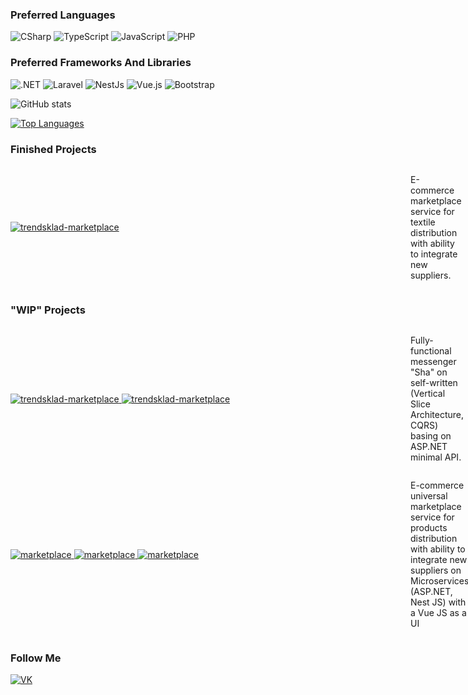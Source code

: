 ### Preferred Languages

![CSharp](https://img.shields.io/badge/CSharp-ED8B00?style=for-the-badge&logo=CSharp&logoColor=white)
![TypeScript](https://img.shields.io/badge/TypeScript-5C7DD5?style=for-the-badge&logo=typescript&logoColor=black)
![JavaScript](https://img.shields.io/badge/JavaScript-F7DF1E?style=for-the-badge&logo=javascript&logoColor=black)
![PHP](https://img.shields.io/badge/PHP-777BB4?style=for-the-badge&logo=php&logoColor=white)

### Preferred Frameworks And Libraries

![.NET](https://img.shields.io/badge/.NET-6DB33F?style=for-the-badge&logo=.NET&logoColor=white)
![Laravel](https://img.shields.io/badge/Laravel-513D7C?style=for-the-badge&logo=laravel&logoColor=white)
![NestJs](https://img.shields.io/badge/NestJs-FF2D20?style=for-the-badge&logo=nestjs&logoColor=white)
![Vue.js](https://img.shields.io/badge/Vue.js-35495E?style=for-the-badge&logo=vue.js&logoColor=4FC08D)
![Bootstrap](https://img.shields.io/badge/Bootstrap-563D7C?style=for-the-badge&logo=bootstrap&logoColor=white)

![GitHub stats](https://github-readme-stats.vercel.app/api?username=selezen4ever&show_icons=true&theme=tokyonight)

[![Top Languages](https://github-readme-stats.vercel.app/api/top-langs/?username=selezen4ever&layout=compact&theme=tokyonight&hide=CSS,Roff,Objective-C,JavaScript)](https://github.com/anuraghazra/github-readme-stats)

### Finished Projects

<div style="display: flex; align-items: center;">
    <a style="min-width: calc(16vh - 10px)" href="https://trendskladmarket.ru/">
        <img src="https://img.shields.io/badge/Laravel-0C1117?style=for-the-badge&logo=laravel&logoColor=fff" alt="trendsklad-marketplace">
    </a>
    <p style="padding-left: 10px">E-commerce marketplace service for textile distribution with ability to integrate new suppliers.</p>
</div>

### "WIP" Projects

<div style="display: flex; align-items: center;">
    <a style="min-width: calc(16vh - 10px)" href="https://github.com/selezen4ever/dotnet-messenger">
        <img src="https://img.shields.io/badge/.NET-0C1117?style=for-the-badge&logo=.net&logoColor=fff" alt="trendsklad-marketplace">
        <img src="https://img.shields.io/badge/reactjs-0C1117?style=for-the-badge&logo=reactjs&logoColor=fff" alt="trendsklad-marketplace">
    </a>
    <p style="padding-left: 10px">Fully-functional messenger "Sha" on self-written (Vertical Slice Architecture, CQRS) basing on ASP.NET minimal API.</p>
</div>

<div style="display: flex; align-items: center;">
    <a style="min-width: calc(16vh - 10px)" href="https://github.com/selezen4ever/Marketplace.Microservices.Auth">
        <img src="https://img.shields.io/badge/.NET-0C1117?style=for-the-badge&logo=.net&logoColor=fff" alt="marketplace">
        <img src="https://img.shields.io/badge/NestJs-0C1117?style=for-the-badge&logo=nestjs&logoColor=fff" alt="marketplace">
        <img src="https://img.shields.io/badge/Vue.js-0C1117?style=for-the-badge&logo=vue.js&logoColor=fff" alt="marketplace">
    </a>
    <p style="padding-left: 10px">E-commerce universal marketplace service for products distribution with ability to integrate new suppliers on Microservices (ASP.NET, Nest JS) with a Vue JS as a UI</p>
</div>

### Follow Me

[![VK](https://img.shields.io/badge/-VK-0C1117?style=flat-square&logo=VK&logoColor=0077FF)](https://vk.com/storklovin)
